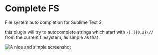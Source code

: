 Complete FS
==================

File system auto completion for Sublime Text 3,

this plugin will try to autocomplete strings which start with `/[.]{0,2}\//` from the current filesystem, as simple as that

![A nice and simple screenshot](http://i.imgur.com/vJrwHO6.png)
